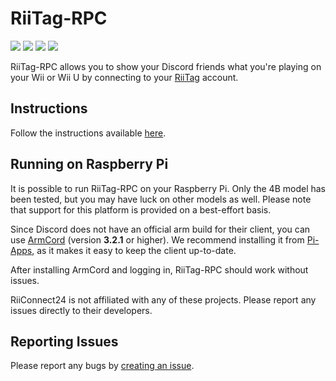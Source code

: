 # RiiTag-RPC

![](https://img.shields.io/github/downloads/t0g3pii/RiiTag-RPC/total)
![](https://img.shields.io/github/actions/workflow/status/t0g3pii/RiiTag-RPC/build.yml)
![](https://img.shields.io/github/commit-activity/m/t0g3pii/RiiTag-RPC)
![](https://img.shields.io/github/last-commit/t0g3pii/RiiTag-RPC)

RiiTag-RPC allows you to show your Discord friends what you're playing on your Wii or Wii U by connecting to your [RiiTag](https://riitag.t0g3pii.de/) account.

## Instructions
Follow the instructions available [here](/GUIDE.md).

## Running on Raspberry Pi
It is possible to run RiiTag-RPC on your Raspberry Pi. Only the 4B model has been tested, but you may have luck on other models as well.
Please note that support for this platform is provided on a best-effort basis.

Since Discord does not have an official arm build for their client, you can use [ArmCord](https://github.com/ArmCord/ArmCord) (version **3.2.1** or higher).
We recommend installing it from [Pi-Apps](https://github.com/Botspot/pi-apps), as it makes it easy to keep the client up-to-date.

After installing ArmCord and logging in, RiiTag-RPC should work without issues.

RiiConnect24 is not affiliated with any of these projects. Please report any issues directly to their developers.

## Reporting Issues
Please report any bugs by [creating an issue](https://github.com/t0g3pii/RiiTag-RPC/issues/new).
